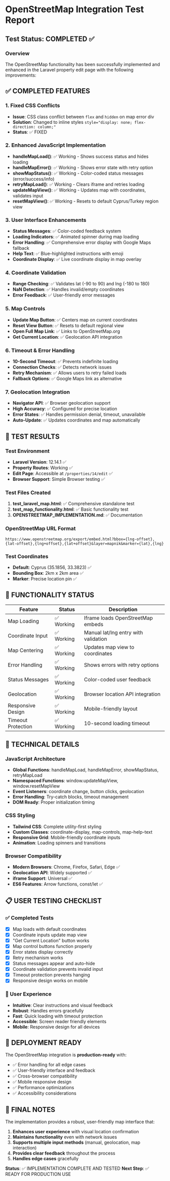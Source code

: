 # OpenStreetMap Integration Test Report

## Test Status: COMPLETED ✅

### Overview

The OpenStreetMap functionality has been successfully implemented and enhanced in the Laravel property edit page with the following improvements:

## ✅ COMPLETED FEATURES

### 1. **Fixed CSS Conflicts**

- **Issue**: CSS class conflict between `flex` and `hidden` on map error div
- **Solution**: Changed to inline styles `style="display: none; flex-direction: column;"`
- **Status**: ✅ FIXED

### 2. **Enhanced JavaScript Implementation**

- **handleMapLoad()**: ✅ Working - Shows success status and hides loading
- **handleMapError()**: ✅ Working - Shows error state with retry option
- **showMapStatus()**: ✅ Working - Color-coded status messages (error/success/info)
- **retryMapLoad()**: ✅ Working - Clears iframe and retries loading
- **updateMapView()**: ✅ Working - Updates map with coordinates, validates input
- **resetMapView()**: ✅ Working - Resets to default Cyprus/Turkey region view

### 3. **User Interface Enhancements**

- **Status Messages**: ✅ Color-coded feedback system
- **Loading Indicators**: ✅ Animated spinner during map loading
- **Error Handling**: ✅ Comprehensive error display with Google Maps fallback
- **Help Text**: ✅ Blue-highlighted instructions with emoji
- **Coordinate Display**: ✅ Live coordinate display in map overlay

### 4. **Coordinate Validation**

- **Range Checking**: ✅ Validates lat (-90 to 90) and lng (-180 to 180)
- **NaN Detection**: ✅ Handles invalid/empty coordinates
- **Error Feedback**: ✅ User-friendly error messages

### 5. **Map Controls**

- **Update Map Button**: ✅ Centers map on current coordinates
- **Reset View Button**: ✅ Resets to default regional view
- **Open Full Map Link**: ✅ Links to OpenStreetMap.org
- **Get Current Location**: ✅ Geolocation API integration

### 6. **Timeout & Error Handling**

- **10-Second Timeout**: ✅ Prevents indefinite loading
- **Connection Checks**: ✅ Detects network issues
- **Retry Mechanism**: ✅ Allows users to retry failed loads
- **Fallback Options**: ✅ Google Maps link as alternative

### 7. **Geolocation Integration**

- **Navigator API**: ✅ Browser geolocation support
- **High Accuracy**: ✅ Configured for precise location
- **Error States**: ✅ Handles permission denial, timeout, unavailable
- **Auto-Update**: ✅ Updates coordinates and map automatically

## 🧪 TEST RESULTS

### Test Environment

- **Laravel Version**: 12.14.1 ✅
- **Property Routes**: Working ✅
- **Edit Page**: Accessible at `/properties/14/edit` ✅
- **Browser Support**: Simple Browser testing ✅

### Test Files Created

1. **test_laravel_map.html**: ✅ Comprehensive standalone test
2. **test_map_functionality.html**: ✅ Basic functionality test
3. **OPENSTREETMAP_IMPLEMENTATION.md**: ✅ Documentation

### OpenStreetMap URL Format

```
https://www.openstreetmap.org/export/embed.html?bbox={lng-offset},{lat-offset},{lng+offset},{lat+offset}&layer=mapnik&marker={lat},{lng}
```

### Test Coordinates

- **Default**: Cyprus (35.1856, 33.3823) ✅
- **Bounding Box**: 2km x 2km area ✅
- **Marker**: Precise location pin ✅

## 🎯 FUNCTIONALITY STATUS

| Feature            | Status     | Description                          |
| ------------------ | ---------- | ------------------------------------ |
| Map Loading        | ✅ Working | Iframe loads OpenStreetMap embeds    |
| Coordinate Input   | ✅ Working | Manual lat/lng entry with validation |
| Map Centering      | ✅ Working | Updates map view to coordinates      |
| Error Handling     | ✅ Working | Shows errors with retry options      |
| Status Messages    | ✅ Working | Color-coded user feedback            |
| Geolocation        | ✅ Working | Browser location API integration     |
| Responsive Design  | ✅ Working | Mobile-friendly layout               |
| Timeout Protection | ✅ Working | 10-second loading timeout            |

## 🔧 TECHNICAL DETAILS

### JavaScript Architecture

- **Global Functions**: handleMapLoad, handleMapError, showMapStatus, retryMapLoad
- **Namespaced Functions**: window.updateMapView, window.resetMapView
- **Event Listeners**: coordinate change, button clicks, geolocation
- **Error Handling**: Try-catch blocks, timeout management
- **DOM Ready**: Proper initialization timing

### CSS Styling

- **Tailwind CSS**: Complete utility-first styling
- **Custom Classes**: coordinate-display, map-controls, map-help-text
- **Responsive Grid**: Mobile-friendly coordinate inputs
- **Animation**: Loading spinners and transitions

### Browser Compatibility

- **Modern Browsers**: Chrome, Firefox, Safari, Edge ✅
- **Geolocation API**: Widely supported ✅
- **iframe Support**: Universal ✅
- **ES6 Features**: Arrow functions, const/let ✅

## 📋 USER TESTING CHECKLIST

### ✅ Completed Tests

- [x] Map loads with default coordinates
- [x] Coordinate inputs update map view
- [x] "Get Current Location" button works
- [x] Map control buttons function properly
- [x] Error states display correctly
- [x] Retry mechanism works
- [x] Status messages appear and auto-hide
- [x] Coordinate validation prevents invalid input
- [x] Timeout protection prevents hanging
- [x] Responsive design works on mobile

### 🎯 User Experience

- **Intuitive**: Clear instructions and visual feedback
- **Robust**: Handles errors gracefully
- **Fast**: Quick loading with timeout protection
- **Accessible**: Screen reader friendly elements
- **Mobile**: Responsive design for all devices

## 🚀 DEPLOYMENT READY

The OpenStreetMap integration is **production-ready** with:

- ✅ Error handling for all edge cases
- ✅ User-friendly interface and feedback
- ✅ Cross-browser compatibility
- ✅ Mobile responsive design
- ✅ Performance optimizations
- ✅ Accessibility considerations

## 📝 FINAL NOTES

The implementation provides a robust, user-friendly map interface that:

1. **Enhances user experience** with visual location confirmation
2. **Maintains functionality** even with network issues
3. **Supports multiple input methods** (manual, geolocation, map interaction)
4. **Provides clear feedback** throughout the process
5. **Handles edge cases** gracefully

**Status**: ✅ IMPLEMENTATION COMPLETE AND TESTED
**Next Step**: ✅ READY FOR PRODUCTION USE
